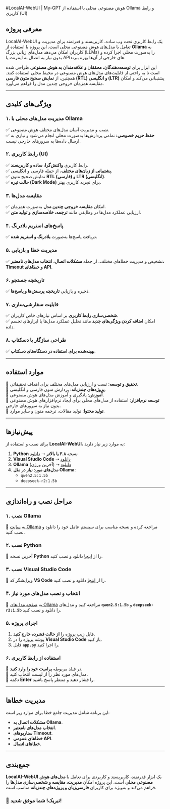#LocalAI-WebUI | My-GPT
هوش مصنوعی محلی با استفاده از Ollama و رابط کاربری (UI)


## **معرفی پروژه**

LocalAI-WebUI یک رابط کاربری تحت وب ساده، کاربرپسند و قدرتمند برای مدیریت و تعامل با مدل‌های هوش مصنوعی محلی است. این پروژه با استفاده از **Ollama** به کاربران امکان می‌دهد مدل‌های زبانی بزرگ (LLMs) را به‌صورت محلی اجرا کرده و بدون نیاز به اتصال به اینترنت یا APIهای خارجی از آن‌ها بهره ببرند.

این ابزار برای **توسعه‌دهندگان، محققان و علاقه‌مندان به هوش مصنوعی** طراحی شده است تا به راحتی از قابلیت‌های مدل‌های هوش مصنوعی در محیط محلی استفاده کنند. همچنین، از **نمایش صحیح متون فارسی (RTL) و انگلیسی (LTR)** پشتیبانی می‌کند و امکان مقایسه همزمان خروجی چندین مدل را فراهم می‌آورد.

---

## **ویژگی‌های کلیدی**

### **۱. مدیریت مدل‌های محلی با Ollama**
✅ نصب و مدیریت آسان مدل‌های مختلف هوش مصنوعی.  
✅ **حفظ حریم خصوصی:** تمامی پردازش‌ها به‌صورت محلی انجام می‌شود و نیازی به ارسال داده‌ها به سرورهای خارجی نیست.  

### **۲. رابط کاربری (UI)**
✅ رابط کاربری **واکنش‌گرا، ساده و کاربرپسند**.  
✅ **پشتیبانی از زبان‌های مختلف**، از جمله فارسی و انگلیسی.  
✅ نمایش صحیح متون **RTL (فارسی) و LTR (انگلیسی)**.  
✅ **حالت تیره (Dark Mode)** برای تجربه کاربری بهتر.  

### **۳. مقایسه مدل‌ها**
✅ امکان **مقایسه خروجی چندین مدل** به‌صورت همزمان.  
✅ ارزیابی عملکرد مدل‌ها در وظایفی مانند **ترجمه، خلاصه‌سازی و تولید متن**.  

### **۴. پاسخ‌های استریم بلادرنگ**
✅ دریافت پاسخ‌ها به‌صورت **بلادرنگ و استریم شده**.  

### **۵. مدیریت خطا و بازیابی**
✅ تشخیص و مدیریت خطاهای مختلف، از جمله **مشکلات اتصال، انتخاب مدل‌های نامعتبر، Timeout و خطاهای API**.  

### **۶. تاریخچه جستجو**
✅ ذخیره و بازیابی **تاریخچه پرسش‌ها و پاسخ‌ها**.  

### **۷. قابلیت سفارشی‌سازی**
✅ **شخصی‌سازی رابط کاربری** بر اساس نیازهای خاص کاربران.  
✅ امکان **اضافه کردن ویژگی‌های جدید** مانند تحلیل عملکرد مدل‌ها یا ابزارهای تجسم داده.  

### **۸. طراحی سازگار با دسکتاپ**
✅ **بهینه‌شده برای استفاده در دستگاه‌های دسکتاپ**.  

---

## **موارد استفاده**

🔹 **تحقیق و توسعه**: تست و ارزیابی مدل‌های مختلف برای اهداف تحقیقاتی.  
🔹 **پروژه‌های چندزبانه**: پردازش متون فارسی و انگلیسی.  
🔹 **آموزش**: یادگیری و آموزش مدل‌های هوش مصنوعی.  
🔹 **توسعه نرم‌افزار**: استفاده از مدل‌های محلی برای ایجاد نرم‌افزارهای هوش مصنوعی بدون نیاز به سرورهای خارجی.  
🔹 **تولید محتوا**: تولید مقالات، ترجمه متون و سایر موارد.  

---

## **پیش‌نیازها**

برای نصب و استفاده از **LocalAI-WebUI**، به موارد زیر نیاز دارید:  

1. **Python** نسخه **۳.۸ یا بالاتر** ➝ [دانلود](https://www.python.org/downloads/)  
2. **Visual Studio Code** ➝ [دانلود](https://code.visualstudio.com/Download)  
3. **Ollama** (آخرین ورژن) ➝ [دانلود](https://ollama.com/download)  
4. **مدل‌های مورد نیاز در مثل  Ollama**:  
   - `qwen2.5:1.5b`  
   - `deepseek-r2:1.5b`  

---

## **مراحل نصب و راه‌اندازی**

### **۱. نصب Ollama**
🔹 به [سایت Ollama](https://ollama.com/download) مراجعه کرده و نسخه مناسب برای سیستم عامل خود را دانلود و نصب کنید.  

### **۲. نصب Python**
🔹 آخرین نسخه **Python** را از [اینجا](https://www.python.org/downloads/) دانلود و نصب کنید.  

### **۳. نصب Visual Studio Code**
🔹 ویرایشگر کد **VS Code** را از [اینجا](https://code.visualstudio.com/Download) دانلود و نصب کنید.  

### **۴. انتخاب و نصب مدل‌های مورد نیاز**
🔹 به [صفحه مدل‌های Ollama](https://ollama.com/models) مراجعه کنید و مدل‌های **`qwen2.5:1.5b`** و **`deepseek-r2:1.5b`** را دانلود و نصب کنید.  

### **۵. اجرای پروژه**
1. فایل زیپ پروژه را **از حالت فشرده خارج کنید**.  
2. پوشه پروژه را در **Visual Studio Code** باز کنید.  
3. فایل **`app.py`** را اجرا کنید.  

### **۶. استفاده از رابط کاربری**
🔹 در فیلد مربوطه **پرامپت خود را وارد کنید**.  
🔹 مدل‌های مورد نظر را از لیست انتخاب کنید.  
🔹 دکمه **Enter** را فشار دهید و منتظر پاسخ باشید.  

---

## **مدیریت خطاها**

این برنامه شامل مدیریت جامع خطا برای موارد زیر است:
- **مشکلات اتصال به Ollama**.  
- **انتخاب مدل‌های نامعتبر**.  
- **سناریوهای Timeout**.  
- **خطاهای عمومی API**.  
- **خطاهای اتصال**.  

---

## **جمع‌بندی**

**LocalAI-WebUI** یک ابزار قدرتمند، کاربرپسند و کاربردی برای تعامل با **مدل‌های هوش مصنوعی محلی** است. این پروژه امکان **مدیریت، مقایسه و شخصی‌سازی مدل‌ها** را فراهم می‌کند و به‌ویژه برای کاربران **فارسی‌زبان و پروژه‌های چندزبانه** مناسب است.  

### **🎉 تبریک! شما موفق شدید!**



